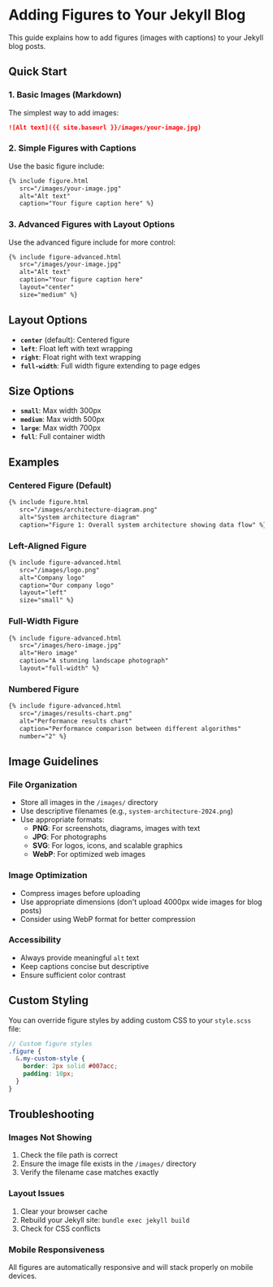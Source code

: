 # Adding Figures to Your Jekyll Blog

This guide explains how to add figures (images with captions) to your Jekyll blog posts.

## Quick Start

### 1. Basic Images (Markdown)

The simplest way to add images:

```markdown
![Alt text]({{ site.baseurl }}/images/your-image.jpg)
```

### 2. Simple Figures with Captions

Use the basic figure include:

```markdown
{% include figure.html 
   src="/images/your-image.jpg" 
   alt="Alt text" 
   caption="Your figure caption here" %}
```

### 3. Advanced Figures with Layout Options

Use the advanced figure include for more control:

```markdown
{% include figure-advanced.html 
   src="/images/your-image.jpg" 
   alt="Alt text" 
   caption="Your figure caption here"
   layout="center" 
   size="medium" %}
```

## Layout Options

- **`center`** (default): Centered figure
- **`left`**: Float left with text wrapping
- **`right`**: Float right with text wrapping  
- **`full-width`**: Full width figure extending to page edges

## Size Options

- **`small`**: Max width 300px
- **`medium`**: Max width 500px
- **`large`**: Max width 700px
- **`full`**: Full container width

## Examples

### Centered Figure (Default)

```markdown
{% include figure.html 
   src="/images/architecture-diagram.png" 
   alt="System architecture diagram" 
   caption="Figure 1: Overall system architecture showing data flow" %}
```

### Left-Aligned Figure

```markdown
{% include figure-advanced.html 
   src="/images/logo.png" 
   alt="Company logo" 
   caption="Our company logo"
   layout="left" 
   size="small" %}
```

### Full-Width Figure

```markdown
{% include figure-advanced.html 
   src="/images/hero-image.jpg" 
   alt="Hero image" 
   caption="A stunning landscape photograph"
   layout="full-width" %}
```

### Numbered Figure

```markdown
{% include figure-advanced.html 
   src="/images/results-chart.png" 
   alt="Performance results chart" 
   caption="Performance comparison between different algorithms"
   number="2" %}
```

## Image Guidelines

### File Organization

- Store all images in the `/images/` directory
- Use descriptive filenames (e.g., `system-architecture-2024.png`)
- Use appropriate formats:
  - **PNG**: For screenshots, diagrams, images with text
  - **JPG**: For photographs
  - **SVG**: For logos, icons, and scalable graphics
  - **WebP**: For optimized web images

### Image Optimization

- Compress images before uploading
- Use appropriate dimensions (don't upload 4000px wide images for blog posts)
- Consider using WebP format for better compression

### Accessibility

- Always provide meaningful `alt` text
- Keep captions concise but descriptive
- Ensure sufficient color contrast

## Custom Styling

You can override figure styles by adding custom CSS to your `style.scss` file:

```scss
// Custom figure styles
.figure {
  &.my-custom-style {
    border: 2px solid #007acc;
    padding: 10px;
  }
}
```

## Troubleshooting

### Images Not Showing

1. Check the file path is correct
2. Ensure the image file exists in the `/images/` directory
3. Verify the filename case matches exactly

### Layout Issues

1. Clear your browser cache
2. Rebuild your Jekyll site: `bundle exec jekyll build`
3. Check for CSS conflicts

### Mobile Responsiveness

All figures are automatically responsive and will stack properly on mobile devices. 